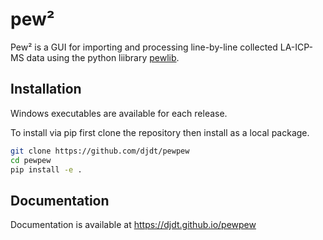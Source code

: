 # pew²

Pew² is a GUI for importing and processing line-by-line collected LA-ICP-MS data
using the python liibrary [pewlib](https://github.com/djdt/pewlib).

## Installation

Windows executables are available for each release.

To install via pip first clone the repository then install as a local package.

```bash
git clone https://github.com/djdt/pewpew
cd pewpew
pip install -e .
```
## Documentation

Documentation is available at https://djdt.github.io/pewpew
